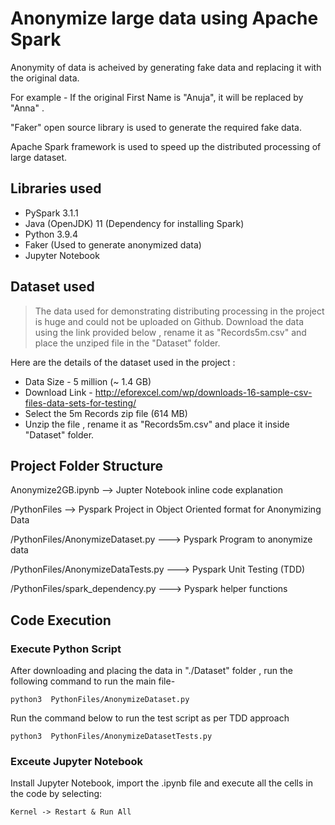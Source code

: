 # Anonymize large data using Apache Spark

Anonymity of data is acheived by generating fake data and replacing it with the original data. 

For example - If the original First Name is "Anuja", it will be replaced by "Anna" . 

"Faker" open source library is used to generate the required fake data.   

Apache Spark framework is used to speed up the distributed processing of large dataset.

## Libraries used

* PySpark 3.1.1
* Java (OpenJDK) 11 (Dependency for installing Spark)
* Python 3.9.4
* Faker (Used to generate anonymized data)
* Jupyter Notebook 

## Dataset used
> The data used for demonstrating distributing processing in the project is huge and could not be uploaded on Github. Download the data using the link provided below , rename it as "Records5m.csv" and place the unziped file in the "Dataset" folder.

Here are the details of the dataset used in the project :
* Data Size - 5 million (~ 1.4 GB)
* Download Link - http://eforexcel.com/wp/downloads-16-sample-csv-files-data-sets-for-testing/
* Select the 5m Records zip file (614 MB)
* Unzip the file , rename it as "Records5m.csv" and place it inside "Dataset" folder.

## Project Folder Structure

Anonymize2GB.ipynb --> Jupter Notebook inline code explanation

/PythonFiles       --> Pyspark Project in Object Oriented format for Anonymizing Data

/PythonFiles/AnonymizeDataset.py --->  Pyspark Program to anonymize data

/PythonFiles/AnonymizeDataTests.py ---> Pyspark Unit Testing (TDD)

/PythonFiles/spark_dependency.py ---> Pyspark helper functions

## Code Execution

### Execute Python Script


After downloading and placing the data in "./Dataset" folder , run the following command to run the main file-

`python3  PythonFiles/AnonymizeDataset.py`


Run the command below to run the test script as per TDD approach

`python3  PythonFiles/AnonymizeDatasetTests.py`



### Exceute Jupyter Notebook

Install Jupyter Notebook, import the .ipynb file  and execute all the cells in the code by selecting:

`Kernel -> Restart & Run All `
